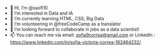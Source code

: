- 🐺 Hi, I’m @saofi10
- 👀 I’m interested in Data and IA
- 🌱 I’m currently learning HTML, CSS, Big Data
- 💞️ I’m volunteering in @freeCodeCamp as a translator
- 🐛 I’m looking forward to collaborate in jobs as a data scientist!
- 📫 You can reach me via email:
  sofia9correa@gmail.com
  or LinkedIn : https://www.linkedin.com/in/sofia-victoria-correa-182464232/

<!---
saofi10/saofi10 is a ✨ special ✨ repository because its `README.md` (this file) appears on your GitHub profile.
You can click the Preview link to take a look at your changes.
--->
